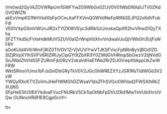 Vm0wd2QyVkZOVWRpUm1SWFYwZG9WbGx0ZUV0V01WbDNXa1JTV0ZKdGVGWlZN
akExVmpKS1NHVkdXbFpOCmJtaFFXVmQ0WVdNeFpIRlNiSEJPQ2xKdVFubFdi
VEI0VXpGSmVWUnJiR2xTYlZKWVEyc3dlRk5zUmxkaQpXR2hvVlhwS1QyTXha
SFZTYkdScFVteHdkMUV5ZUV0a1ZrWnpVbXhvVndwaVJuQjVWbGh3UjFsWFRY
aGoKUld4VllrWmFjRlZ0TlVOV1ZrVjVUVlYwVTJKSFVscFpNRnByVjBGd1ZG
SlZjRVpXYlhSVFV6RlZlRlJyClpGY0tZbXR3Y0ZWdGVHRmpSbGwzV2tjNVdG
SnJWalZhVldSSFZURmFjbGRzV2xkaVdHaE1Wa2RrZDJGVwpXbkppUkZwWFRW
WktSRmxVUms1bFJsSnlDbGRyTkV0V2JGcGhWREZXYzJGR1RsTldiWGd3V2xW
YWQyRXcKTVZoVmJHeFlWMGhDZWxaV1dsZFhSVGxXWlVad2FWSXlhRkZXUjNS
SFpHeE5lUXBXYkdoaFVucFNURkV5Ck1IaGtNbFpDVUZRd1MwTnVUbXhrUVQw
OUNncHRiR1E9Cgp0cnY=

ttv